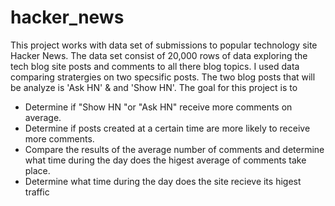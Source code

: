 # hacker_news
This project works with data set of submissions to popular technology site Hacker News. The data set consist of 20,000 rows of data exploring the tech blog site posts and comments to all there blog topics. 
I used data comparing stratergies on two specsific  posts. The two blog posts that will be analyze is 'Ask HN' & and 'Show HN'.
The goal for this project is to 
* Determine if "Show HN "or "Ask HN" receive more comments on average.
* Determine if posts created at a certain time are more likely to receive more comments.
* Compare the results of the average number of comments and determine what time during the day does the higest average of comments take place. 
* Determine what time during the day does the site recieve its higest traffic



